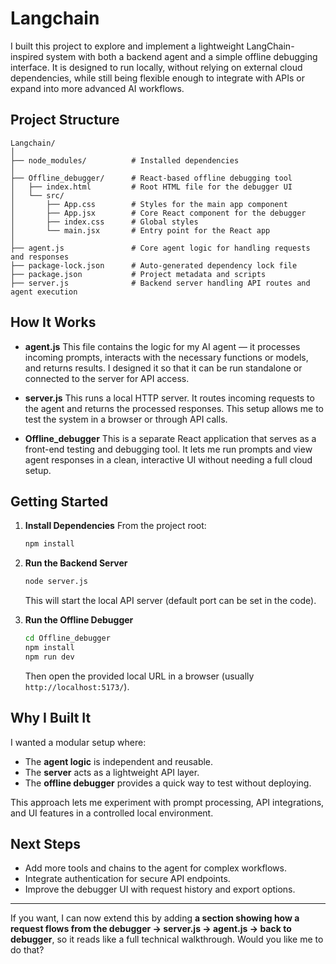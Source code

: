 # Langchain

I built this project to explore and implement a lightweight LangChain-inspired system with both a backend agent and a simple offline debugging interface. It is designed to run locally, without relying on external cloud dependencies, while still being flexible enough to integrate with APIs or expand into more advanced AI workflows.

## Project Structure

```
Langchain/
│
├── node_modules/          # Installed dependencies
│
├── Offline_debugger/      # React-based offline debugging tool
│   ├── index.html         # Root HTML file for the debugger UI
│   └── src/
│       ├── App.css        # Styles for the main app component
│       ├── App.jsx        # Core React component for the debugger
│       ├── index.css      # Global styles
│       └── main.jsx       # Entry point for the React app
│
├── agent.js               # Core agent logic for handling requests and responses
├── package-lock.json      # Auto-generated dependency lock file
├── package.json           # Project metadata and scripts
├── server.js              # Backend server handling API routes and agent execution
```

## How It Works

* **agent.js**
  This file contains the logic for my AI agent — it processes incoming prompts, interacts with the necessary functions or models, and returns results. I designed it so that it can be run standalone or connected to the server for API access.

* **server.js**
  This runs a local HTTP server. It routes incoming requests to the agent and returns the processed responses. This setup allows me to test the system in a browser or through API calls.

* **Offline\_debugger**
  This is a separate React application that serves as a front-end testing and debugging tool. It lets me run prompts and view agent responses in a clean, interactive UI without needing a full cloud setup.

## Getting Started

1. **Install Dependencies**
   From the project root:

   ```bash
   npm install
   ```

2. **Run the Backend Server**

   ```bash
   node server.js
   ```

   This will start the local API server (default port can be set in the code).

3. **Run the Offline Debugger**

   ```bash
   cd Offline_debugger
   npm install
   npm run dev
   ```

   Then open the provided local URL in a browser (usually `http://localhost:5173/`).

## Why I Built It

I wanted a modular setup where:

* The **agent logic** is independent and reusable.
* The **server** acts as a lightweight API layer.
* The **offline debugger** provides a quick way to test without deploying.

This approach lets me experiment with prompt processing, API integrations, and UI features in a controlled local environment.

## Next Steps

* Add more tools and chains to the agent for complex workflows.
* Integrate authentication for secure API endpoints.
* Improve the debugger UI with request history and export options.

---

If you want, I can now extend this by adding **a section showing how a request flows from the debugger → server.js → agent.js → back to debugger**, so it reads like a full technical walkthrough. Would you like me to do that?
